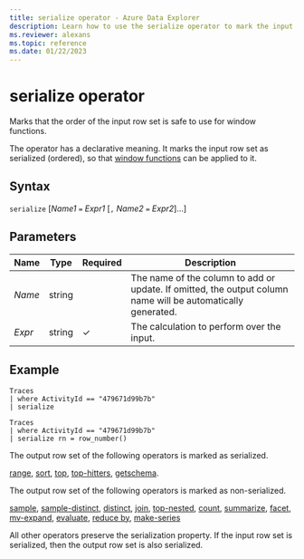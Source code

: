 ```yaml
---
title: serialize operator - Azure Data Explorer
description: Learn how to use the serialize operator to mark the input row set as serialized and ready for window functions.
ms.reviewer: alexans
ms.topic: reference
ms.date: 01/22/2023
---
```

# serialize operator

Marks that the order of the input row set is safe to use for window functions.

The operator has a declarative meaning. It marks the input row set as serialized (ordered), so that [window functions](./windowsfunctions.md) can be applied to it.

## Syntax

`serialize` [*Name1* `=` *Expr1* [`,` *Name2* `=` *Expr2*]...]

## Parameters

| Name | Type | Required | Description |
| -- | -- | -- | -- |
| *Name* | string | | The name of the column to add or update. If omitted, the output column name will be automatically generated. |
| *Expr* | string | &check; | The calculation to perform over the input.|

## Example

```kusto
Traces
| where ActivityId == "479671d99b7b"
| serialize

Traces
| where ActivityId == "479671d99b7b"
| serialize rn = row_number()
```

The output row set of the following operators is marked as serialized.

[range](./rangeoperator.md), [sort](./sort-operator.md), [top](./topoperator.md), [top-hitters](./tophittersoperator.md), [getschema](./getschemaoperator.md).

The output row set of the following operators is marked as non-serialized.

[sample](./sampleoperator.md), [sample-distinct](./sampledistinctoperator.md), [distinct](./distinctoperator.md), [join](./joinoperator.md), 
[top-nested](./topnestedoperator.md), [count](./countoperator.md), [summarize](./summarizeoperator.md), [facet](./facetoperator.md), [mv-expand](./mvexpandoperator.md), 
[evaluate](./evaluateoperator.md), [reduce by](./reduceoperator.md), [make-series](./make-seriesoperator.md)

All other operators preserve the serialization property. 
If the input row set is serialized, then the output row set is also serialized.

